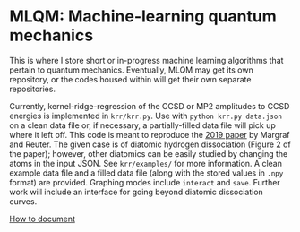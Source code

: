 # MLQM: Machine-learning quantum mechanics

This is where I store short or in-progress machine learning algorithms that pertain to quantum mechanics. Eventually, MLQM may get its own repository, or the codes housed within will get their own separate repositories. 

Currently, kernel-ridge-regression of the CCSD or MP2 amplitudes to CCSD energies is implemented in `krr/krr.py`. Use with `python krr.py data.json` on a clean data file or, if necessary, a partially-filled data file will pick up where it left off. This code is meant to reproduce the [2019 paper](http://dx.doi.org/10.1021/acs.jpca.8b04455) by Margraf and Reuter. The given case is of diatomic hydrogen dissociation (Figure 2 of the paper); however, other diatomics can be easily studied by changing the atoms in the input JSON. See `krr/examples/` for more information. A clean example data file and a filled data file (along with the stored values in `.npy` format) are provided. Graphing modes include `interact` and `save`. Further work will include an interface for going beyond diatomic dissociation curves. 

[How to document](./documentation/documenting.md)
